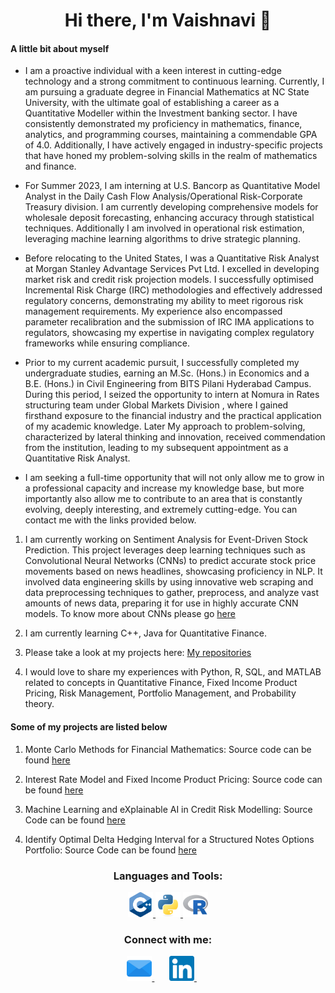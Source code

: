 <h1 align="center">Hi there, I'm Vaishnavi 👋</h1>

#### A little bit about myself

- I am a proactive individual with a keen interest in cutting-edge technology and a strong commitment to continuous learning. Currently, I am pursuing a graduate degree in Financial Mathematics at NC State University, with the ultimate goal of establishing a career as a Quantitative Modeller within the Investment banking sector. I have consistently demonstrated my proficiency in mathematics, finance, analytics, and programming courses, maintaining a commendable GPA of 4.0. Additionally, I have actively engaged in industry-specific projects that have honed my problem-solving skills in the realm of mathematics and finance.

- For Summer 2023, I am interning at U.S. Bancorp as Quantitative Model Analyst in the Daily Cash Flow Analysis/Operational Risk-Corporate Treasury division. I am currently developing comprehensive models for wholesale deposit forecasting, enhancing accuracy through statistical techniques. Additionally I am involved in operational risk estimation, leveraging machine learning algorithms to drive strategic planning.

- Before relocating to the United States, I was a Quantitative Risk Analyst at Morgan Stanley Advantage Services Pvt Ltd. I excelled in developing market risk and credit risk projection models. I successfully optimised Incremental Risk Charge (IRC) methodologies and effectively addressed regulatory concerns, demonstrating my ability to meet rigorous risk management requirements. My experience also encompassed parameter recalibration and the submission of IRC IMA applications to regulators, showcasing my expertise in navigating complex regulatory frameworks while ensuring compliance.

- Prior to my current academic pursuit, I successfully completed my undergraduate studies, earning an M.Sc. (Hons.) in Economics and a B.E. (Hons.) in Civil Engineering from BITS Pilani Hyderabad Campus. During this period, I seized the opportunity to intern at Nomura in Rates structuring team under Global Markets Division , where I gained firsthand exposure to the financial industry and the practical application of my academic knowledge. Later My approach to problem-solving, characterized by lateral thinking and innovation, received commendation from the institution, leading to my subsequent appointment as a Quantitative Risk Analyst.

- I am seeking a full-time opportunity that will not only allow me to grow in a professional capacity and increase my knowledge base, but more importantly also allow me to contribute to an area that is constantly evolving, deeply interesting, and extremely cutting-edge. You can contact me with the links provided below.


1. I am currently working on Sentiment Analysis for Event-Driven Stock Prediction. This project leverages deep learning techniques such as Convolutional Neural Networks (CNNs) to predict accurate stock price movements based on news headlines, showcasing proficiency in NLP. It involved data engineering skills by using innovative web scraping and data preprocessing techniques to gather, preprocess, and analyze vast amounts of news data, preparing it for use in highly accurate CNN models. To know more about CNNs please go [here](https://en.wikipedia.org/wiki/Convolutional_neural_network) 

2. I am currently learning C++, Java for Quantitative Finance.

3. Please take a look at my projects here: [My repositories](https://github.com/vaishuchoppalli?tab=repositories)

4. I would love to share my experiences with Python, R, SQL, and MATLAB related to concepts in Quantitative Finance, Fixed Income Product Pricing, Risk Management, Portfolio Management, and Probability theory.


#### Some of my projects are listed below


1. Monte Carlo Methods for Financial Mathematics: Source code can be found [here](https://github.com/vaishuchoppalli/Monte-Carlo-Simulations-for-Financial-Mathematics)


2. Interest Rate Model and Fixed Income Product Pricing: Source code can be found [here](https://github.com/vaishuchoppalli/interest-rate-model-and-fixed-income-product-pricing)


3. Machine Learning and eXplainable AI in Credit Risk Modelling: Source Code can be found [here](https://github.com/vaishuchoppalli/Machine-Learning-and-eXplainable-AI-in-Credit-Risk-Modelling)

4. Identify Optimal Delta Hedging Interval for a Structured Notes Options Portfolio: Source Code can be found [here](https://github.com/vaishuchoppalli/Optimal-Delta-Hedging-Interval)

<h3 align="center">Languages and Tools:</h3>

<p align="center"><a href="https://www.w3schools.com/cpp/" target="_blank"> <img src="https://raw.githubusercontent.com/devicons/devicon/master/icons/cplusplus/cplusplus-original.svg" alt="cplusplus" width="40" height="40"/> </a>  </a> <a href="https://www.python.org" target="_blank"> <img src = "https://raw.githubusercontent.com/devicons/devicon/master/icons/python/python-original.svg" alt="python" width="40" height="40"/> </a> <a href="https://www.r-project.org/about.html" target="_blank"> <img src="https://raw.githubusercontent.com/devicons/devicon/master/icons/r/r-original.svg" alt="python" width="40" height="40"/> </a></p>

<h3 align="center">Connect with me:</h3>
<p align = 'center'>
 <a href = 'mailto:vchoppa@ncsu.edu'><img src = './img/mail.svg' width="40" height="40">
 </a>&nbsp;&nbsp;&nbsp;&nbsp;&nbsp;
 <a href = 'https://www.linkedin.com/in/choppalli-vaishnavi/'> <img src = './img/linkedin.svg' width="40" height="40">
 </a>&nbsp;&nbsp;&nbsp;&nbsp;&nbsp;
 </p>
 
